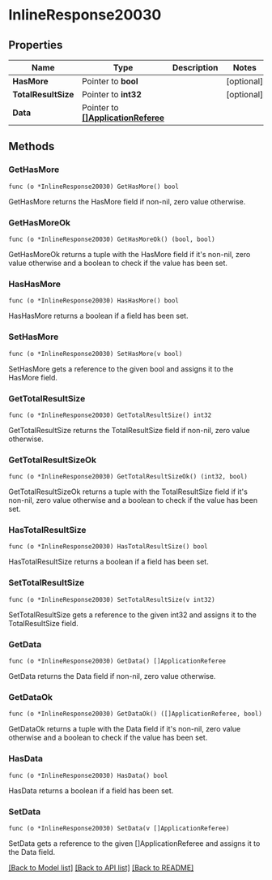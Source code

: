 # InlineResponse20030

## Properties

Name | Type | Description | Notes
------------ | ------------- | ------------- | -------------
**HasMore** | Pointer to **bool** |  | [optional] 
**TotalResultSize** | Pointer to **int32** |  | [optional] 
**Data** | Pointer to [**[]ApplicationReferee**](ApplicationReferee.md) |  | 

## Methods

### GetHasMore

`func (o *InlineResponse20030) GetHasMore() bool`

GetHasMore returns the HasMore field if non-nil, zero value otherwise.

### GetHasMoreOk

`func (o *InlineResponse20030) GetHasMoreOk() (bool, bool)`

GetHasMoreOk returns a tuple with the HasMore field if it's non-nil, zero value otherwise
and a boolean to check if the value has been set.

### HasHasMore

`func (o *InlineResponse20030) HasHasMore() bool`

HasHasMore returns a boolean if a field has been set.

### SetHasMore

`func (o *InlineResponse20030) SetHasMore(v bool)`

SetHasMore gets a reference to the given bool and assigns it to the HasMore field.

### GetTotalResultSize

`func (o *InlineResponse20030) GetTotalResultSize() int32`

GetTotalResultSize returns the TotalResultSize field if non-nil, zero value otherwise.

### GetTotalResultSizeOk

`func (o *InlineResponse20030) GetTotalResultSizeOk() (int32, bool)`

GetTotalResultSizeOk returns a tuple with the TotalResultSize field if it's non-nil, zero value otherwise
and a boolean to check if the value has been set.

### HasTotalResultSize

`func (o *InlineResponse20030) HasTotalResultSize() bool`

HasTotalResultSize returns a boolean if a field has been set.

### SetTotalResultSize

`func (o *InlineResponse20030) SetTotalResultSize(v int32)`

SetTotalResultSize gets a reference to the given int32 and assigns it to the TotalResultSize field.

### GetData

`func (o *InlineResponse20030) GetData() []ApplicationReferee`

GetData returns the Data field if non-nil, zero value otherwise.

### GetDataOk

`func (o *InlineResponse20030) GetDataOk() ([]ApplicationReferee, bool)`

GetDataOk returns a tuple with the Data field if it's non-nil, zero value otherwise
and a boolean to check if the value has been set.

### HasData

`func (o *InlineResponse20030) HasData() bool`

HasData returns a boolean if a field has been set.

### SetData

`func (o *InlineResponse20030) SetData(v []ApplicationReferee)`

SetData gets a reference to the given []ApplicationReferee and assigns it to the Data field.


[[Back to Model list]](../README.md#documentation-for-models) [[Back to API list]](../README.md#documentation-for-api-endpoints) [[Back to README]](../README.md)


